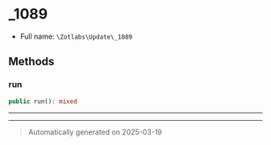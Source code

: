 
# _1089





* Full name: `\Zotlabs\Update\_1089`




## Methods


### run



```php
public run(): mixed
```












***


***
> Automatically generated on 2025-03-19
